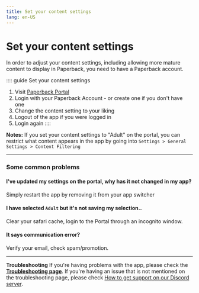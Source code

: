 ```yaml
---
title: Set your content settings
lang: en-US
---
```


# Set your content settings
In order to adjust your content settings, including allowing more mature content to display in Paperback, you need to have a Paperback account.

:::: guide Set your content settings
1. Visit [Paperback Portal](https://portal.paperback.moe/welcome)
1. Login with your Paperback Account - or create one if you don't have one
1. Change the content setting to your liking
1. Logout of the app if you were logged in
1. Login again
::::

**Notes:** If you set your content settings to "Adult" on the portal, you can restrict what content appears in the app by going into `Settings > General Settings > Content Filtering`

---

### Some common problems
#### I've updated my settings on the portal, why has it not changed in my app?
Simply restart the app by removing it from your app switcher
#### I have selected `Adult` but it's not saving my selection..
Clear your safari cache, login to the Portal through an incognito window.
#### It says communication error?
Verify your email, check spam/promotion. 

---

**Troubleshooting**
If you're having problems with the app, please check the **[Troubleshooting page](/help/faq/#troubleshooting)**. 
If you're having an issue that is not mentioned on the troubleshooting page, please check [How to get support on our Discord server](/help/guides/discord-support).
